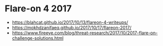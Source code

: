 # Flare-on 4 2017

- https://blahcat.github.io/2017/10/13/flareon-4-writeups/
- https://mokhdzanifaeq.github.io/2017/10/17/flareon-2017/
- https://www.fireeye.com/blog/threat-research/2017/10/2017-flare-on-challenge-solutions.html